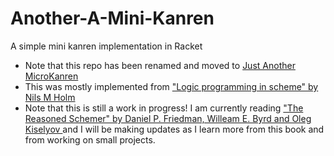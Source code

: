 # Another-A-Mini-Kanren
A simple mini kanren implementation in Racket

* Note that this repo has been renamed and moved to [Just Another MicroKanren](https://github.com/vision89/jamk.git)
* This was mostly implemented from ["Logic programming in scheme" by Nils M Holm](http://bit.ly/2CorDxX)
* Note that this is still a work in progress!  I am currently reading ["The Reasoned Schemer" by Daniel P. Friedman, Willeam E. Byrd and Oleg Kiselyov ](https://mitpress.mit.edu/books/reasoned-schemer) and I will be making updates as I learn more from this book and from working on small projects.
